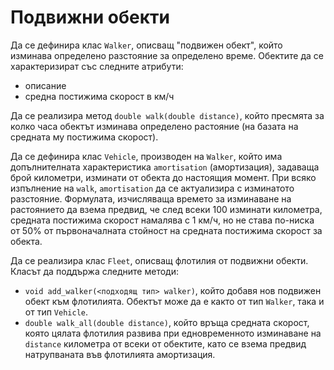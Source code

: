 Подвижни обекти
===============

Да се дефинира клас `Walker`, описващ "подвижен обект", който изминава
определено разстояние за определено време. Обектите да се характеризират със
следните атрибути:
  * описание
  * средна постижима скорост в км/ч

Да се реализира метод `double walk(double distance)`, който пресмята за колко
чaса обектът изминава определено растояние (на базата на средната му постижима
скорост).

Да се дефинира клас `Vehicle`, производен на  `Walker`, който има допълнителната
характеристика `amortisation` (амортизация), задаваща брой километри, изминати
от обекта до настоящия момент. При всяко изпълнение на `walk`, `amortisation` да
се актуализира с изминатото разстояние. Формулата, изчисляваща времето за
изминаване на растоянието да взема предвид, че след всеки 100 изминати
километра, средната постижима скорост намалява с 1 км/ч, но не става по-ниска от
50% от първоначалната стойност на средната постижима скорост за обекта.

Да се реализира клас `Fleet`, описващ флотилия от подвижни обекти. Класът да
поддържа следните методи:
  * `void add_walker(<подходящ тип> walker)`, който добавя нов подвижен обект
  към флотилията. Обектът може да е както от тип `Walker`, така и от тип
  `Vehicle`.
  * `double walk_all(double distance)`, който връща средната скорост, която
  цялата флотилия развива при едновременното изминаване на `distance` километра
  от всеки от обектите, като се взема предвид натрупваната във флотилията
  амортизация.
